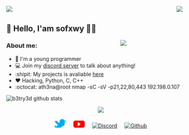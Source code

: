<p align="left">
  <img src="https://i.ibb.co/Xj9jM5n/haku0x666.png" width="249px"> 
  <img align="right" src="https://data.whicdn.com/images/232263957/original.gif" width="50px"> 
</p>

## 👋 Hello, I'am sofxwy  :man_technologist:

<img align='right' src='https://user-images.githubusercontent.com/5713670/87202985-820dcb80-c2b6-11ea-9f56-7ec461c497c3.gif' width='200"'>



### About me:
- :game_die: I'm a young programmer
- 💻 Join my [discord server](https://discord.gg/qVx4CbU6a9) to talk about anything!
- :shipit: My projects is avaliable [here](https://github.com/ath3nacuttab=repositories)
- :heart: Hacking, Python, C, C++
- :octocat: ath3na@root  nmap -sC -sV -p21,22,80,443 192.198.0.107


![b3try3d github stats](https://github-readme-stats.vercel.app/api?username=sofxwy&show_icons=true&theme=cobalt)



<p align="center">
  <img src="https://media.tenor.com/images/c3dbd26ea7e9dae2757399c48ba700aa/tenor.gif" width="200" >
</p>

<p align="center">
  <a rel="nofollow noopener noreferrer" target="_blank" href="https://twitter.com/sofxwy">
  <img src="https://raw.githubusercontent.com/TanZng/TanZng/master/assets/twitter.png" width="30px" alt="Twitter"></a>
  &nbsp; &nbsp;
  <a rel="nofollow noopener noreferrer" target="_blank" href="https://www.youtube.com/channel/UCivpChoiaRVkfY7EbxdDS5Q">
  <img src="https://raw.githubusercontent.com/TanZng/TanZng/master/assets/youtube.png" width="30px" alt="YouTube"></a>
  &nbsp; &nbsp;
  <a rel="nofollow noopener noreferrer" target="_blank" href="https://discord.gg/v5d3PZ9">
  <img src="https://orig00.deviantart.net/da8e/f/2017/113/2/0/discord_pixel_icon_by_grizz5-db6w18c.png" width="25px" alt="Discord"></a>
  &nbsp; &nbsp;
  <a rel="nofollow noopener noreferrer" target="_blank" href="https://github.com/sofxwy">
  <img src="https://avatars0.githubusercontent.com/u/57802372?s=400&v=4" width="30px" alt="Github"></a>
</p> 




